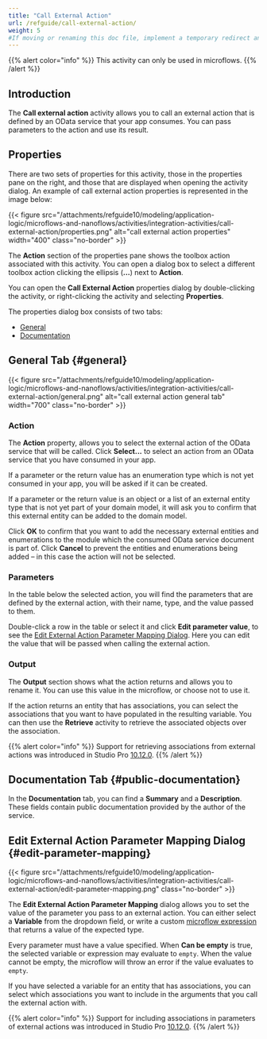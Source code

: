 ```yaml
---
title: "Call External Action"
url: /refguide/call-external-action/
weight: 5
#If moving or renaming this doc file, implement a temporary redirect and let the respective team know they should update the URL in the product. See Mapping to Products for more details.
---
```


{{% alert color="info" %}}
This activity can only be used in microflows.
{{% /alert %}}

## Introduction

The **Call external action** activity allows you to call an external action that is defined by an OData service that your app consumes. You can pass parameters to the action and use its result.

## Properties

There are two sets of properties for this activity, those in the properties pane on the right, and those that are displayed when opening the activity dialog.
An example of call external action properties is represented in the image below:

{{< figure src="/attachments/refguide10/modeling/application-logic/microflows-and-nanoflows/activities/integration-activities/call-external-action/properties.png" alt="call external action properties" width="400" class="no-border" >}}

The **Action** section of the properties pane shows the toolbox action associated with this activity. You can open a dialog box to select a different toolbox action clicking the ellipsis (**…**) next to **Action**.

You can open the **Call External Action** properties dialog by double-clicking the activity, or right-clicking the activity and selecting **Properties**.

The properties dialog box consists of two tabs:

* [General](#general)
* [Documentation](#public-documentation)

## General Tab {#general}

{{< figure src="/attachments/refguide10/modeling/application-logic/microflows-and-nanoflows/activities/integration-activities/call-external-action/general.png" alt="call external action general tab" width="700" class="no-border" >}}

### Action

The **Action** property, allows you to select the external action of the OData service that will be called. Click **Select...** to select an action from an OData service that you have consumed in your app.

If a parameter or the return value has an enumeration type which is not yet consumed in your app, you will be asked if it can be created.

If a parameter or the return value is an object or a list of an external entity type that is not yet part of your domain model, it will ask you to confirm that this external entity can be added to the domain model.

Click **OK** to confirm that you want to add the necessary external entities and enumerations to the module which the consumed OData service document is part of. Click **Cancel** to prevent the entities and enumerations being added – in this case the action will not be selected.

### Parameters

In the table below the selected action, you will find the parameters that are defined by the external action, with their name, type, and the value passed to them.

Double-click a row in the table or select it and click **Edit parameter value**, to see the [Edit External Action Parameter Mapping Dialog](#edit-parameter-mapping). Here you can edit the value that will be passed when calling the external action.  

### Output

The **Output** section shows what the action returns and allows you to rename it. You can use this value in the microflow, or choose not to use it.

If the action returns an entity that has associations, you can select the associations that you want to have populated in the resulting variable. You can then use the **Retrieve** activity to retrieve the associated objects over the association. 

{{% alert color="info" %}}
Support for retrieving associations from external actions was introduced in Studio Pro [10.12.0](/releasenotes/studio-pro/10.12/).
{{% /alert %}}

## Documentation Tab {#public-documentation}

In the **Documentation** tab, you can find a **Summary** and a **Description**. These fields contain public documentation provided by the author of the service.

## Edit External Action Parameter Mapping Dialog {#edit-parameter-mapping}

{{< figure src="/attachments/refguide10/modeling/application-logic/microflows-and-nanoflows/activities/integration-activities/call-external-action/edit-parameter-mapping.png" class="no-border" >}}

The **Edit External Action Parameter Mapping** dialog allows you to set the value of the parameter you pass to an external action. You can either select a **Variable** from the dropdown field, or write a custom [microflow expression](/refguide/expressions/) that returns a value of the expected type.

Every parameter must have a value specified. When **Can be empty** is true, the selected variable or expression may evaluate to `empty`. When the value cannot be empty, the microflow will throw an error if the value evaluates to `empty`.

If you have selected a variable for an entity that has associations, you can select which associations you want to include in the arguments that you call the external action with.

{{% alert color="info" %}}
Support for including associations in parameters of external actions was introduced in Studio Pro [10.12.0](/releasenotes/studio-pro/10.12/).
{{% /alert %}}
